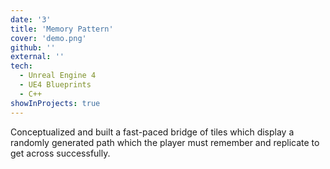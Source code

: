 ```yaml
---
date: '3'
title: 'Memory Pattern'
cover: 'demo.png'
github: ''
external: ''
tech:
  - Unreal Engine 4
  - UE4 Blueprints
  - C++
showInProjects: true
---
```


Conceptualized and built a fast-paced bridge of tiles which display a randomly generated path which the player must remember and replicate to get across successfully.
